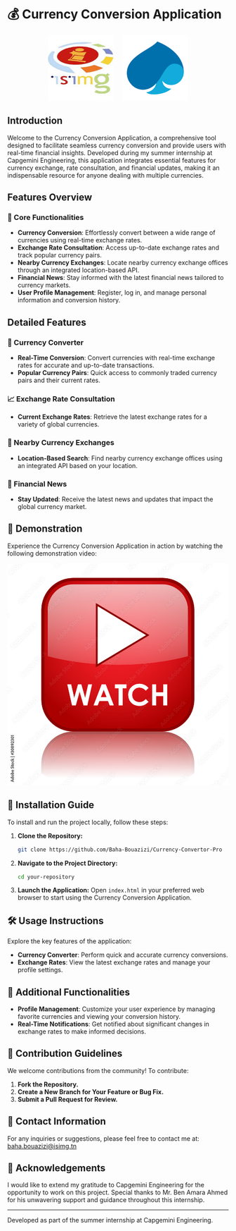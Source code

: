 
# 💰 Currency Conversion Application
<p align="center">
  <img src="images/isimg.jpeg" alt="Institute Logo" width="150"/>
  &nbsp;&nbsp;&nbsp;
  <img src="images/capp.png" alt="Company Logo" width="150"/>
</p>

## Introduction

Welcome to the Currency Conversion Application, a comprehensive tool designed to facilitate seamless currency conversion and provide users with real-time financial insights. Developed during my summer internship at Capgemini Engineering, this application integrates essential features for currency exchange, rate consultation, and financial updates, making it an indispensable resource for anyone dealing with multiple currencies.

## Features Overview

### 🌟 Core Functionalities

- **Currency Conversion**: Effortlessly convert between a wide range of currencies using real-time exchange rates.
- **Exchange Rate Consultation**: Access up-to-date exchange rates and track popular currency pairs.
- **Nearby Currency Exchanges**: Locate nearby currency exchange offices through an integrated location-based API.
- **Financial News**: Stay informed with the latest financial news tailored to currency markets.
- **User Profile Management**: Register, log in, and manage personal information and conversion history.


## Detailed Features

### 💱 Currency Converter

- **Real-Time Conversion**: Convert currencies with real-time exchange rates for accurate and up-to-date transactions.
- **Popular Currency Pairs**: Quick access to commonly traded currency pairs and their current rates.

### 📈 Exchange Rate Consultation

- **Current Exchange Rates**: Retrieve the latest exchange rates for a variety of global currencies.

### 🏦 Nearby Currency Exchanges

- **Location-Based Search**: Find nearby currency exchange offices using an integrated API based on your location.

### 📰 Financial News

- **Stay Updated**: Receive the latest news and updates that impact the global currency market.

## 🎥 Demonstration

Experience the Currency Conversion Application in action by watching the following demonstration video:

<p align="center">
  <a href="https://www.youtube.com/watch?v=1MKDihVGYzI">
    <img src="images/yout.jpg" alt="Watch the Video">
  </a>
</p>
  

## 🚀 Installation Guide

To install and run the project locally, follow these steps:

1. **Clone the Repository:**
   ```bash
   git clone https://github.com/Baha-Bouazizi/Currency-Convertor-Pro
   ```

2. **Navigate to the Project Directory:**
   ```bash
   cd your-repository
   ```

3. **Launch the Application:**
   Open `index.html` in your preferred web browser to start using the Currency Conversion Application.

## 🛠 Usage Instructions

Explore the key features of the application:

- **Currency Converter**: Perform quick and accurate currency conversions.
- **Exchange Rates**: View the latest exchange rates and manage your profile settings.

## 🔧 Additional Functionalities

- **Profile Management**: Customize your user experience by managing favorite currencies and viewing your conversion history.
- **Real-Time Notifications**: Get notified about significant changes in exchange rates to make informed decisions.

## 🤝 Contribution Guidelines

We welcome contributions from the community! To contribute:

1. **Fork the Repository.**
2. **Create a New Branch for Your Feature or Bug Fix.**
3. **Submit a Pull Request for Review.**

## 📧 Contact Information

For any inquiries or suggestions, please feel free to contact me at: baha.bouazizi@isimg.tn

## 🙏 Acknowledgements

I would like to extend my gratitude to Capgemini Engineering for the opportunity to work on this project. Special thanks to Mr. Ben Amara Ahmed for his unwavering support and guidance throughout this internship.

---

Developed as part of the summer internship at Capgemini Engineering.
